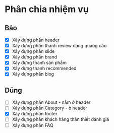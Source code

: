 # Phân chia nhiệm vụ
## Bảo
- [X] Xây dựng phần header
- [X] Xây dựng phần thanh review dạng quảng cáo
- [X] Xây dựng phần slide
- [X] Xây dựng phần brand
- [X] Xây dựng thanh sản phẩm
- [X] Xây dựng thanh recommended
- [X] Xây dựng phần blog

## Dũng 

- [ ] Xây dựng phần About - nằm ở header
- [ ] Xây dựng phần Category - ở header
- [X] Xây dựng phần footer
- [ ] Xây dựng phần khách hàng thân thiết đánh giá
- [ ] Xây dựng phần FAQ